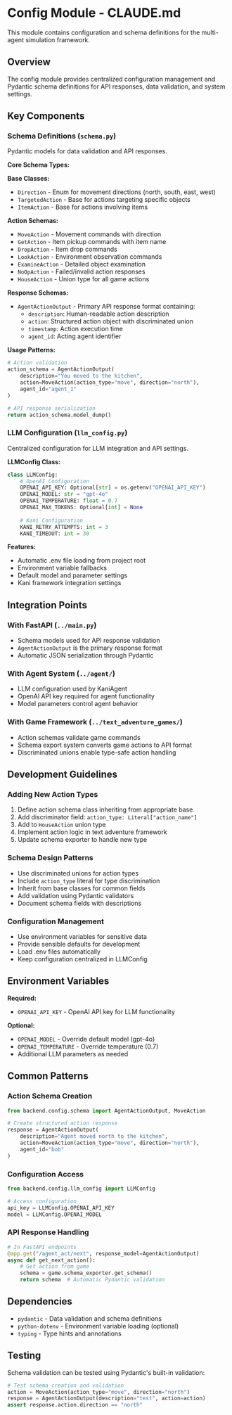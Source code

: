 # Config Module - CLAUDE.md

This module contains configuration and schema definitions for the multi-agent simulation framework.

## Overview

The config module provides centralized configuration management and Pydantic schema definitions for API responses, data validation, and system settings.

## Key Components

### Schema Definitions (`schema.py`)
Pydantic models for data validation and API responses.

**Core Schema Types:**

**Base Classes:**
- `Direction` - Enum for movement directions (north, south, east, west)
- `TargetedAction` - Base for actions targeting specific objects
- `ItemAction` - Base for actions involving items

**Action Schemas:**
- `MoveAction` - Movement commands with direction
- `GetAction` - Item pickup commands with item name
- `DropAction` - Item drop commands 
- `LookAction` - Environment observation commands
- `ExamineAction` - Detailed object examination
- `NoOpAction` - Failed/invalid action responses
- `HouseAction` - Union type for all game actions

**Response Schemas:**
- `AgentActionOutput` - Primary API response format containing:
  - `description`: Human-readable action description
  - `action`: Structured action object with discriminated union
  - `timestamp`: Action execution time
  - `agent_id`: Acting agent identifier

**Usage Patterns:**
```python
# Action validation
action_schema = AgentActionOutput(
    description="You moved to the kitchen",
    action=MoveAction(action_type="move", direction="north"),
    agent_id="agent_1"
)

# API response serialization
return action_schema.model_dump()
```

### LLM Configuration (`llm_config.py`)
Centralized configuration for LLM integration and API settings.

**LLMConfig Class:**
```python
class LLMConfig:
    # OpenAI Configuration
    OPENAI_API_KEY: Optional[str] = os.getenv("OPENAI_API_KEY")
    OPENAI_MODEL: str = "gpt-4o"
    OPENAI_TEMPERATURE: float = 0.7
    OPENAI_MAX_TOKENS: Optional[int] = None
    
    # Kani Configuration  
    KANI_RETRY_ATTEMPTS: int = 3
    KANI_TIMEOUT: int = 30
```

**Features:**
- Automatic .env file loading from project root
- Environment variable fallbacks
- Default model and parameter settings
- Kani framework integration settings

## Integration Points

### With FastAPI (`../main.py`)
- Schema models used for API response validation
- `AgentActionOutput` is the primary response format
- Automatic JSON serialization through Pydantic

### With Agent System (`../agent/`)
- LLM configuration used by KaniAgent
- OpenAI API key required for agent functionality
- Model parameters control agent behavior

### With Game Framework (`../text_adventure_games/`)
- Action schemas validate game commands
- Schema export system converts game actions to API format
- Discriminated unions enable type-safe action handling

## Development Guidelines

### Adding New Action Types
1. Define action schema class inheriting from appropriate base
2. Add discriminator field: `action_type: Literal["action_name"]`
3. Add to `HouseAction` union type
4. Implement action logic in text adventure framework
5. Update schema exporter to handle new type

### Schema Design Patterns
- Use discriminated unions for action types
- Include `action_type` literal for type discrimination
- Inherit from base classes for common fields
- Add validation using Pydantic validators
- Document schema fields with descriptions

### Configuration Management
- Use environment variables for sensitive data
- Provide sensible defaults for development
- Load .env files automatically
- Keep configuration centralized in LLMConfig

## Environment Variables

**Required:**
- `OPENAI_API_KEY` - OpenAI API key for LLM functionality

**Optional:**
- `OPENAI_MODEL` - Override default model (gpt-4o)
- `OPENAI_TEMPERATURE` - Override temperature (0.7)
- Additional LLM parameters as needed

## Common Patterns

### Action Schema Creation
```python
from backend.config.schema import AgentActionOutput, MoveAction

# Create structured action response
response = AgentActionOutput(
    description="Agent moved north to the kitchen",
    action=MoveAction(action_type="move", direction="north"),
    agent_id="bob"
)
```

### Configuration Access
```python
from backend.config.llm_config import LLMConfig

# Access configuration
api_key = LLMConfig.OPENAI_API_KEY
model = LLMConfig.OPENAI_MODEL
```

### API Response Handling
```python
# In FastAPI endpoints
@app.get("/agent_act/next", response_model=AgentActionOutput)
async def get_next_action():
    # Get action from game
    schema = game.schema_exporter.get_schema()
    return schema  # Automatic Pydantic validation
```

## Dependencies

- `pydantic` - Data validation and schema definitions
- `python-dotenv` - Environment variable loading (optional)
- `typing` - Type hints and annotations

## Testing

Schema validation can be tested using Pydantic's built-in validation:
```python
# Test schema creation and validation
action = MoveAction(action_type="move", direction="north") 
response = AgentActionOutput(description="test", action=action)
assert response.action.direction == "north"
```